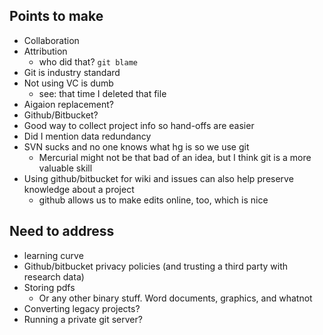 Points to make
--------------
- Collaboration
- Attribution
	- who did that? ``git blame``
- Git is industry standard
- Not using VC is dumb 
	- see: that time I deleted that file
- Aigaion replacement?
- Github/Bitbucket?
- Good way to collect project info so hand-offs are easier
- Did I mention data redundancy 
- SVN sucks and no one knows what hg is so we use git
	- Mercurial might not be that bad of an idea, but I think git is a more valuable skill
- Using github/bitbucket for wiki and issues can also help preserve knowledge about a project
	- github allows us to make edits online, too, which is nice


Need to address
---------------
- learning curve
- Github/bitbucket privacy policies (and trusting a third party with research data)
- Storing pdfs
	- Or any other binary stuff. Word documents, graphics, and whatnot
- Converting legacy projects?
- Running a private git server?
